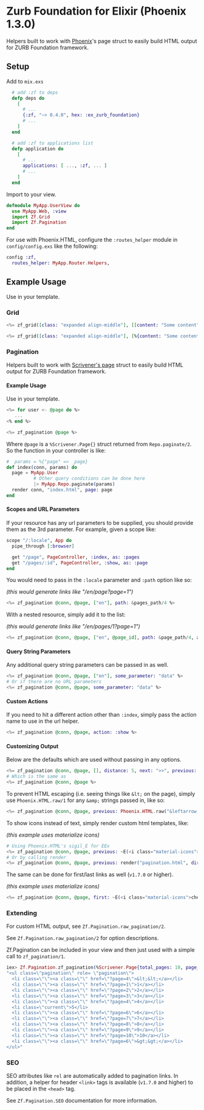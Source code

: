 # Zurb Foundation for Elixir (Phoenix 1.3.0)

Helpers built to work with [Phoenix](http://www.phoenixframework.org)'s page struct to easily build HTML output for ZURB Foundation framework.

## Setup

Add to `mix.exs`

```elixir
  # add :zf to deps
  defp deps do
    [
      # ...
      {:zf, "~> 0.4.0", hex: :ex_zurb_foundation}
      # ...
    ]
  end

  # add :zf to applications list
  defp application do
    [
      # ...
      applications: [ ..., :zf, ... ]
      # ...
    ]
  end
```

Import to your view.

```elixir
defmodule MyApp.UserView do
  use MyApp.Web, :view
  import Zf.Grid
  import Zf.Pagination
end
```

For use with Phoenix.HTML, configure the `:routes_helper` module in `config/config.exs`
like the following:

```elixir
config :zf,
  routes_helper: MyApp.Router.Helpers,
```

## Example Usage

Use in your template.


### Grid

```elixir
<%= zf_grid([class: "expanded align-middle"], [[content: "Some content", class: "small-12"]]) %>

<%= zf_grid([class: "expanded align-middle"], [%{content: "Some content", class: "small-12"}]) %>
```

### Pagination

Helpers built to work with [Scrivener's page](https://github.com/drewolson/scrivener) struct to easily build HTML output for ZURB Foundation framework.

#### Example Usage

Use in your template.

```elixir
<%= for user <- @page do %>
   ...
<% end %>

<%= zf_pagination @page %>
```

Where `@page` is a `%Scrivener.Page{}` struct returned from `Repo.paginate/2`.
So the function in your controller is like:

```elixir
#  params = %{"page" => _page}
def index(conn, params) do
  page = MyApp.User
          # Other query conditions can be done here
          |> MyApp.Repo.paginate(params)
  render conn, "index.html", page: page
end
```

#### Scopes and URL Parameters

If your resource has any url parameters to be supplied, you should provide them as the 3rd parameter. For example, given a scope like:

```elixir
scope "/:locale", App do
  pipe_through [:browser]

  get "/page", PageController, :index, as: :pages
  get "/pages/:id", PageController, :show, as: :page
end
```

You would need to pass in the `:locale` parameter and `:path` option like so:

_(this would generate links like "/en/page?page=1")_

```elixir
<%= zf_pagination @conn, @page, ["en"], path: &pages_path/4 %>
```

With a nested resource, simply add it to the list:

_(this would generate links like "/en/pages/1?page=1")_

```elixir
<%= zf_pagination @conn, @page, ["en", @page_id], path: &page_path/4, action: :show %>
```

#### Query String Parameters

Any additional query string parameters can be passed in as well.

```elixir
<%= zf_pagination @conn, @page, ["en"], some_parameter: "data" %>
# Or if there are no URL parameters
<%= zf_pagination @conn, @page, some_parameter: "data" %>
```

#### Custom Actions

If you need to hit a different action other than `:index`, simply pass the action name to use in the url helper.

```elixir
<%= zf_pagination @conn, @page, action: :show %>
```

#### Customizing Output

Below are the defaults which are used without passing in any options.

```elixir
<%= zf_pagination @conn, @page, [], distance: 5, next: ">>", previous: "<<", first: true, last: true %>
# Which is the same as
<%= zf_pagination @conn, @page %>
```

To prevent HTML escaping (i.e. seeing things like `&lt;` on the page), simply use `Phoenix.HTML.raw/1` for any `&amp;` strings passed in, like so:

```elixir
<%= zf_pagination @conn, @page, previous: Phoenix.HTML.raw("&leftarrow;"), next: Phoenix.HTML.raw("&rightarrow;") %>
```

To show icons instead of text, simply render custom html templates, like:

_(this example uses materialize icons)_

```elixir
# Using Phoenix.HTML's sigil_E for EEx
<%= zf_pagination @conn, @page, previous: ~E(<i class="material-icons">chevron_left</i>), next: ~E(<i class="material-icons">chevron_right</i>) %>
# Or by calling render
<%= zf_pagination @conn, @page, previous: render("pagination.html", direction: :prev), next: render("pagination.html", direction: :next)) %>
```

The same can be done for first/last links as well (`v1.7.0` or higher).

_(this example uses materialize icons)_

```elixir
<%= zf_pagination @conn, @page, first: ~E(<i class="material-icons">chevron_left</i>), last: ~E(<i class="material-icons">chevron_right</i>) %>
```

### Extending

For custom HTML output, see `Zf.Pagination.raw_pagination/2`.

See `Zf.Pagination.raw_pagination/2` for option descriptions.

Zf.Pagination can be included in your view and then just used with a simple call to `zf_pagination/1`.

```elixir
iex> Zf.Pagination.zf_pagination(%Scrivener.Page{total_pages: 10, page_number: 5}) |> Phoenix.HTML.safe_to_string()
"<ul class=\"pagination\" role= \"pagination\">
  <li class=\"\"><a class=\"\" href=\"?page=4\">&lt;&lt;</a></li>
  <li class=\"\"><a class=\"\" href=\"?page=1\">1</a></li>
  <li class=\"\"><a class=\"\" href=\"?page=2\">2</a></li>
  <li class=\"\"><a class=\"\" href=\"?page=3\">3</a></li>
  <li class=\"\"><a class=\"\" href=\"?page=4\">4</a></li>
  <li class=\"current\">5</li>
  <li class=\"\"><a class=\"\" href=\"?page=6\">6</a></li>
  <li class=\"\"><a class=\"\" href=\"?page=7\">7</a></li>
  <li class=\"\"><a class=\"\" href=\"?page=8\">8</a></li>
  <li class=\"\"><a class=\"\" href=\"?page=9\">9</a></li>
  <li class=\"\"><a class=\"\" href=\"?page=10\">10</a></li>
  <li class=\"\"><a class=\"\" href=\"?page=6\">&gt;&gt;</a></li>
</ul>"
```

### SEO

SEO attributes like `rel` are automatically added to pagination links. In addition, a helper for header `<link>` tags is available (`v1.7.0` and higher) to be placed in the `<head>` tag.

See `Zf.Pagination.SEO` documentation for more information.
